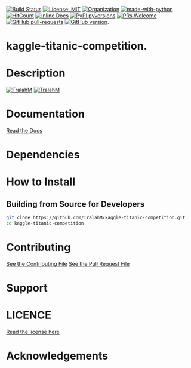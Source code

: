 
[![Build Status](https://travis-ci.com/TralahM/kaggle-titanic-competition.svg?branch=master)](https://travis-ci.com/TralahM/kaggle-titanic-competition)
[![License: MIT](https://img.shields.io/badge/License-MIT-red.svg)](https://opensource.org/licenses/MIT)
[![Organization](https://img.shields.io/badge/Org-TralahTek-blue.svg)](https://github.com/TralahTek)
[![made-with-python](https://img.shields.io/badge/Made%20with-Python-1f425f.svg)](https://www.python.org/)
[![HitCount](http://hits.dwyl.io/TralahM/kaggle-titanic-competition.svg)](http://dwyl.io/TralahM/kaggle-titanic-competition)
[![Inline Docs](http://inch-ci.org/github/TralahM/kaggle-titanic-competition.svg?branch=master)](http://inch-ci.org/github/TralahM/kaggle-titanic-competition)
[![PyPI pyversions](https://img.shields.io/pypi/pyversions/ansicolortags.svg)](https://pypi.python.org/pypi/ansicolortags/)
[![PRs Welcome](https://img.shields.io/badge/PRs-welcome-brightgreen.svg?style=flat-square)](https://github.com/TralahM/pull/)
[![GitHub pull-requests](https://img.shields.io/github/issues-pr/Naereen/StrapDown.js.svg)](https://gitHub.com/TralahM/kaggle-titanic-competition/pull/)
[![GitHub version](https://badge.fury.io/gh/Naereen%2FStrapDown.js.svg)](https://github.com/TralahM/kaggle-titanic-competition).

# kaggle-titanic-competition.

# Description

[![TralahM](https://img.shields.io/badge/Engineer-TralahM-blue.svg?style=for-the-badge)](https://github.com/TralahM)
[![TralahM](https://img.shields.io/badge/Maintainer-TralahM-green.svg?style=for-the-badge)](https://github.com/TralahM)

# Documentation

[Read the Docs](https://kaggle-titanic-competition.readthedocs.io)
# Dependencies

# How to Install


## Building from Source for Developers

```Bash
git clone https://github.com/TralahM/kaggle-titanic-competition.git
cd kaggle-titanic-competition
```

# Contributing
[See the Contributing File](CONTRIBUTING.rst)
[See the Pull Request File](PULL_REQUEST_TEMPLATE.md)


# Support

# LICENCE
[Read the license here](LICENSE)


# Acknowledgements


